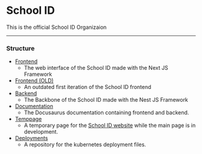 # School ID

This is the official School ID Organizaion

---

### Structure
- [Frontend](https://github.com/school-id/schoolid-frontend)
    - The web interface of the School ID made with the Next JS Framework
- [Frontend (OLD)](https://github.com/school-id/schoolid-frontend-old)
    - An outdated first iteration of the School ID frontend
- [Backend](https://github.com/school-id/schoolid-backend)
    - The Backbone of the School ID made with the Nest JS Framework
- [Documentation](https://github.com/school-id/documentation)
    - The Docusaurus documentation containing frontend and backend.
- [Temppage](https://github.com/school-id/temppage)
    - A temporary page for the [School ID website](https://schoolid.de) while the main page is in development.
- [Deployments](https://github.com/school-id/deployments)
    - A repository for the kubernetes deployment files.
